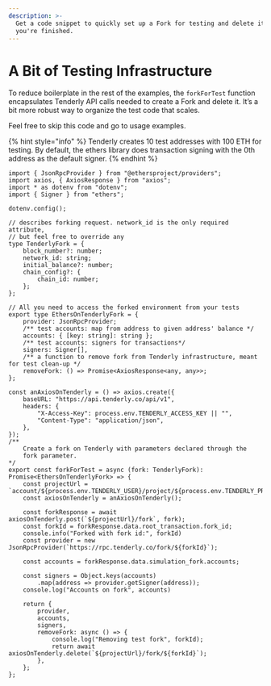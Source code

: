 ```yaml
---
description: >-
  Get a code snippet to quickly set up a Fork for testing and delete it after
  you're finished.
---
```


# A Bit of Testing Infrastructure

To reduce boilerplate in the rest of the examples, the `forkForTest` function encapsulates Tenderly API calls needed to create a Fork and delete it. It’s a bit more robust way to organize the test code that scales.&#x20;

Feel free to skip this code and go to usage examples.

{% hint style="info" %}
Tenderly creates 10 test addresses with 100 ETH for testing. By default, the ethers library does transaction signing with the 0th address as the default signer.
{% endhint %}

```tsx
import { JsonRpcProvider } from "@ethersproject/providers";
import axios, { AxiosResponse } from "axios";
import * as dotenv from "dotenv";
import { Signer } from "ethers";

dotenv.config();

// describes forking request. network_id is the only required attribute, 
// but feel free to override any
type TenderlyFork = {
    block_number?: number;
    network_id: string;
    initial_balance?: number;
    chain_config?: {
        chain_id: number;
    };
};

// All you need to access the forked environment from your tests
export type EthersOnTenderlyFork = {
    provider: JsonRpcProvider;
    /** test accounts: map from address to given address' balance */
    accounts: { [key: string]: string };
    /** test accounts: signers for transactions*/
    signers: Signer[],
    /** a function to remove fork from Tenderly infrastructure, meant for test clean-up */
    removeFork: () => Promise<AxiosResponse<any, any>>;
};

const anAxiosOnTenderly = () => axios.create({
    baseURL: "https://api.tenderly.co/api/v1",
    headers: {
        "X-Access-Key": process.env.TENDERLY_ACCESS_KEY || "",
        "Content-Type": "application/json",
    },
});
/**
    Create a fork on Tenderly with parameters declared through the 
    fork parameter.
*/
export const forkForTest = async (fork: TenderlyFork): Promise<EthersOnTenderlyFork> => {
    const projectUrl = `account/${process.env.TENDERLY_USER}/project/${process.env.TENDERLY_PROJECT}`;
    const axiosOnTenderly = anAxiosOnTenderly();

    const forkResponse = await axiosOnTenderly.post(`${projectUrl}/fork`, fork);
    const forkId = forkResponse.data.root_transaction.fork_id;
    console.info("Forked with fork id:", forkId)
    const provider = new JsonRpcProvider(`https://rpc.tenderly.co/fork/${forkId}`);

    const accounts = forkResponse.data.simulation_fork.accounts;

    const signers = Object.keys(accounts)
        .map(address => provider.getSigner(address));
    console.log("Accounts on fork", accounts)

    return {
        provider,
        accounts,
        signers,
        removeFork: async () => {
            console.log("Removing test fork", forkId);
            return await axiosOnTenderly.delete(`${projectUrl}/fork/${forkId}`);
        },
    };
};
```
